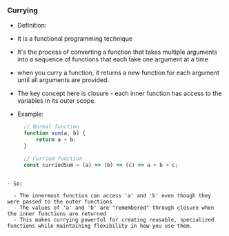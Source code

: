 ### Currying

- Definition:
- It is a functional programming technique
- It's the process of converting a function that takes multiple arguments into a sequence of functions that each take one argument at a time
- when you curry a function, it returns a new function for each argument until all arguments are provided.
- The key concept here is closure - each inner function has access to the variables in its outer scope.

- Example:
  ```javascript
    // Normal function
    function sum(a, b) {
        return a + b;
    }

    // Curried function
    const curriedSum = (a) => (b) => (c) => a + b + c;
```

- So:

  - The innermost function can access 'a' and 'b' even though they were passed to the outer functions
  - The values of 'a' and 'b' are "remembered" through closure when the inner functions are returned
  - This makes currying powerful for creating reusable, specialized functions while maintaining flexibility in how you use them.
